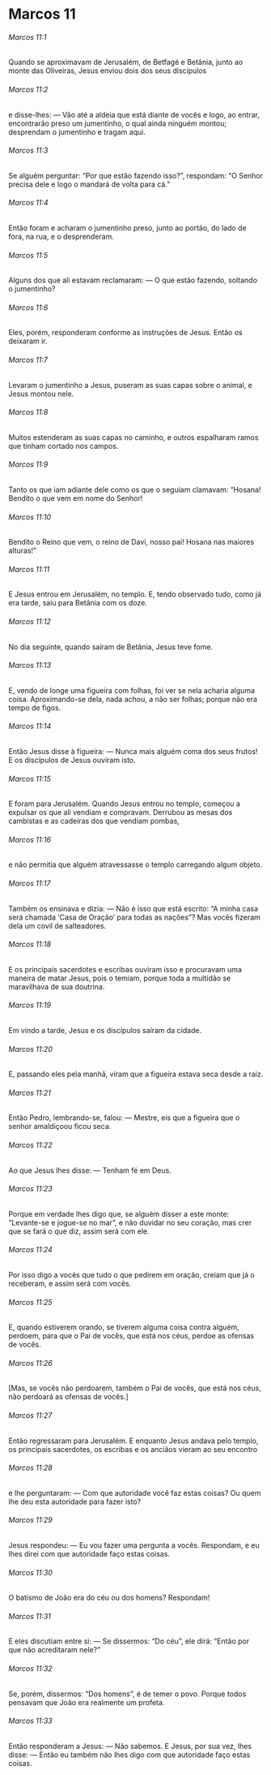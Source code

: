 # Marcos 11

###### Marcos 11:1

Quando se aproximavam de Jerusalém, de Betfagé e Betânia, junto ao monte das Oliveiras, Jesus enviou dois dos seus discípulos

###### Marcos 11:2

e disse-lhes: — Vão até a aldeia que está diante de vocês e logo, ao entrar, encontrarão preso um jumentinho, o qual ainda ninguém montou; desprendam o jumentinho e tragam aqui.

###### Marcos 11:3

Se alguém perguntar: “Por que estão fazendo isso?”, respondam: “O Senhor precisa dele e logo o mandará de volta para cá.”

###### Marcos 11:4

Então foram e acharam o jumentinho preso, junto ao portão, do lado de fora, na rua, e o desprenderam.

###### Marcos 11:5

Alguns dos que ali estavam reclamaram: — O que estão fazendo, soltando o jumentinho?

###### Marcos 11:6

Eles, porém, responderam conforme as instruções de Jesus. Então os deixaram ir.

###### Marcos 11:7

Levaram o jumentinho a Jesus, puseram as suas capas sobre o animal, e Jesus montou nele.

###### Marcos 11:8

Muitos estenderam as suas capas no caminho, e outros espalharam ramos que tinham cortado nos campos.

###### Marcos 11:9

Tanto os que iam adiante dele como os que o seguiam clamavam: “Hosana! Bendito o que vem em nome do Senhor!

###### Marcos 11:10

Bendito o Reino que vem, o reino de Davi, nosso pai! Hosana nas maiores alturas!”

###### Marcos 11:11

E Jesus entrou em Jerusalém, no templo. E, tendo observado tudo, como já era tarde, saiu para Betânia com os doze.

###### Marcos 11:12

No dia seguinte, quando saíram de Betânia, Jesus teve fome.

###### Marcos 11:13

E, vendo de longe uma figueira com folhas, foi ver se nela acharia alguma coisa. Aproximando-se dela, nada achou, a não ser folhas; porque não era tempo de figos.

###### Marcos 11:14

Então Jesus disse à figueira: — Nunca mais alguém coma dos seus frutos! E os discípulos de Jesus ouviram isto.

###### Marcos 11:15

E foram para Jerusalém. Quando Jesus entrou no templo, começou a expulsar os que ali vendiam e compravam. Derrubou as mesas dos cambistas e as cadeiras dos que vendiam pombas,

###### Marcos 11:16

e não permitia que alguém atravessasse o templo carregando algum objeto.

###### Marcos 11:17

Também os ensinava e dizia: — Não é isso que está escrito: “A minha casa será chamada ‘Casa de Oração’ para todas as nações”? Mas vocês fizeram dela um covil de salteadores.

###### Marcos 11:18

E os principais sacerdotes e escribas ouviram isso e procuravam uma maneira de matar Jesus, pois o temiam, porque toda a multidão se maravilhava de sua doutrina.

###### Marcos 11:19

Em vindo a tarde, Jesus e os discípulos saíram da cidade.

###### Marcos 11:20

E, passando eles pela manhã, viram que a figueira estava seca desde a raiz.

###### Marcos 11:21

Então Pedro, lembrando-se, falou: — Mestre, eis que a figueira que o senhor amaldiçoou ficou seca.

###### Marcos 11:22

Ao que Jesus lhes disse: — Tenham fé em Deus.

###### Marcos 11:23

Porque em verdade lhes digo que, se alguém disser a este monte: “Levante-se e jogue-se no mar”, e não duvidar no seu coração, mas crer que se fará o que diz, assim será com ele.

###### Marcos 11:24

Por isso digo a vocês que tudo o que pedirem em oração, creiam que já o receberam, e assim será com vocês.

###### Marcos 11:25

E, quando estiverem orando, se tiverem alguma coisa contra alguém, perdoem, para que o Pai de vocês, que está nos céus, perdoe as ofensas de vocês.

###### Marcos 11:26

[Mas, se vocês não perdoarem, também o Pai de vocês, que está nos céus, não perdoará as ofensas de vocês.]

###### Marcos 11:27

Então regressaram para Jerusalém. E enquanto Jesus andava pelo templo, os principais sacerdotes, os escribas e os anciãos vieram ao seu encontro

###### Marcos 11:28

e lhe perguntaram: — Com que autoridade você faz estas coisas? Ou quem lhe deu esta autoridade para fazer isto?

###### Marcos 11:29

Jesus respondeu: — Eu vou fazer uma pergunta a vocês. Respondam, e eu lhes direi com que autoridade faço estas coisas.

###### Marcos 11:30

O batismo de João era do céu ou dos homens? Respondam!

###### Marcos 11:31

E eles discutiam entre si: — Se dissermos: “Do céu”, ele dirá: “Então por que não acreditaram nele?”

###### Marcos 11:32

Se, porém, dissermos: “Dos homens”, é de temer o povo. Porque todos pensavam que João era realmente um profeta.

###### Marcos 11:33

Então responderam a Jesus: — Não sabemos. E Jesus, por sua vez, lhes disse: — Então eu também não lhes digo com que autoridade faço estas coisas.

